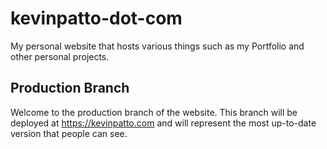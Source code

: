 # kevinpatto-dot-com
My personal website that hosts various things such as my Portfolio and other personal projects.

## Production Branch
Welcome to the production branch of the website. This branch will be deployed at https://kevinpatto.com and will represent the most up-to-date version that people can see.
